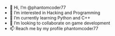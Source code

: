 - 👋 Hi, I’m @phantomcoder77
- 👀 I’m interested in Hacking and Programming 
- 🌱 I’m currently learning Python and C++
- 💞️ I’m looking to collaborate on game development 
- 📫 Reach me by my profile phantomcoder77

<!---
phantomcoder77/phantomcoder77 is a ✨ special ✨ repository because its `README.md` (this file) appears on your GitHub profile.
You can click the Preview link to take a look at your changes.
--->
